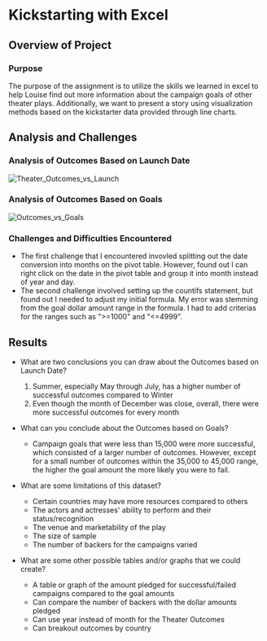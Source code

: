 # Kickstarting with Excel

## Overview of Project

### Purpose
The purpose of the assignment is to utilize the skills we learned in excel to help Louise find out more information about the campaign goals of other theater plays. Additionally, we want to present a story using visualization methods based on the kickstarter data provided through line charts.  
## Analysis and Challenges

### Analysis of Outcomes Based on Launch Date
![Theater_Outcomes_vs_Launch](https://user-images.githubusercontent.com/119149740/209416901-e168ac74-73ef-4d50-83ab-c0d4e3d39432.png)

### Analysis of Outcomes Based on Goals
![Outcomes_vs_Goals](https://user-images.githubusercontent.com/119149740/209416985-a7eb019a-fb1f-4580-a1ae-178a86a90fd4.png)

### Challenges and Difficulties Encountered
- The first challenge that I encountered invovled splitting out the date conversion into months on the pivot table. However, found out I can right click on the date in the pivot table and group it into month instead of year and day. 
- The second challenge involved setting up the countifs statement, but found out I needed to adjust my initial formula. My error was stemming from the goal dollar amount range in the formula. I had to add criterias for the ranges such as ">=1000" and "<=4999".

## Results

- What are two conclusions you can draw about the Outcomes based on Launch Date?
  1. Summer, especially May through July, has a higher number of successful outcomes compared to Winter
  2. Even though the month of December was close, overall, there were more successful outcomes for every month

- What can you conclude about the Outcomes based on Goals?
  - Campaign goals that were less than 15,000 were more successful, which consisted of a larger number of outcomes. However, except for a small number of outcomes within the 35,000 to 45,000 range, the higher the goal amount the more likely you were to fail.

- What are some limitations of this dataset?
  - Certain countries may have more resources compared to others
  - The actors and actresses' ability to perform and their status/recognition
  - The venue and marketability of the play
  - The size of sample
  - The number of backers for the campaigns varied

- What are some other possible tables and/or graphs that we could create?
  - A table or graph of the amount pledged for successful/failed campaigns compared to the goal amounts
  - Can compare the number of backers with the dollar amounts pledged 
  - Can use year instead of month for the Theater Outcomes
  - Can breakout outcomes by country
